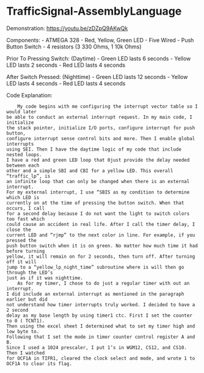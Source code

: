 # TrafficSignal-AssemblyLanguage
Demonstration:
	https://youtu.be/zDZpQ9AKwQk
	
Components: 
	- ATMEGA 328
        - Red, Yellow, Green LED
        - Five Wired
        - Push Button Switch
        - 4 resistors (3 330 Ohms, 1 10k Ohms)
        
Prior To Pressing Switch: (Daytime)
        - Green LED lasts 6 seconds
        - Yellow LED lasts 2 seconds
        - Red LED lasts 4 seconds
	
After Switch Pressed: (Nighttime)
        - Green LED lasts 12 seconds
        - Yellow LED lasts 4 seconds
        - Red LED lasts 4 seconds

Code Explanation:
 
		My code begins with me configuring the interrupt vector table so I would later 
	be able to conduct an external interrupt request. In my main code, I initialize
	the stack pointer, initialize I/O ports, configure interrupt for push button, 
	configure interrupt sense control bits and more. Then I enable global interrupts
	using SEI. Then I have the daytime logic of my code that include nested loops.
	I have a red and green LED loop that 0just provide the delay needed between each
	other and a simple SBI and CBI for a yellow LED. This overall “traffic_lp”, is
	an infinite loop that can only be changed when there is an external interrupt.
	For my external interrupt, I use “SBIS as my condition to determine which LED is
	currently on at the time of pressing the button switch. When that occurs, I call
	for a second delay because I do not want the light to switch colors too fast which
	could cause an accident in real life. After I call the timer delay, I close the
	current LED and “rjmp” to the next color in line. For example, if you pressed the
	push button switch when it is on green. No matter how much time it had before turning
	yellow, it will remain on for 2 seconds, then turn off. After turning off it will
	jump to a “yellow_lp_night_time” subroutine where is will then go through the LED’s
	just as if it was nighttime.
		As for my timer, I chose to do just a regular timer with out an interrupt.
	I did include an external interrupt as mentioned in the paragraph earlier but did
	not understand how timer interrupts truly worked. I decided to have a 2 second
	delay as my base length by using timer1 ctc. First I set the counter to 0 ( TCNT1).
	Then using the excel sheet I determined what to set my timer high and low byte to. 
	Following that I set the mode in timer counter control register A and B.
	Since I used a 1024 prescaler, I put 1’s in WGM12, CS12, and CS10. Then I watched
	for OCF1A in TIFR1, cleared the clock select and mode, and wrote 1 to OCF1A to clear its flag.
	
